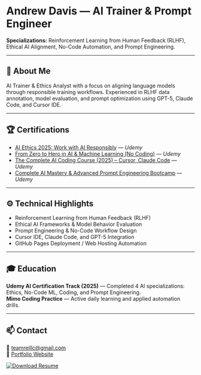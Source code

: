 # Andrew Davis — AI Trainer & Prompt Engineer  

**Specializations:** Reinforcement Learning from Human Feedback (RLHF), Ethical AI Alignment, No-Code Automation, and Prompt Engineering.  

---

## 🧠 About Me  
AI Trainer & Ethics Analyst with a focus on aligning language models through responsible training workflows. Experienced in RLHF data annotation, model evaluation, and prompt optimization using GPT-5, Claude Code, and Cursor IDE.

---

## 🏆 Certifications  
- [AI Ethics 2025: Work with AI Responsibly](https://ude.my/UC-3fff7a0c-d0ef-4df3-afa9-b670ba8384df) — *Udemy*  
- [From Zero to Hero in AI & Machine Learning (No Coding)](https://ude.my/UC-e1cd0d82-8ffd-4c6e-9bc4-88149a01bd0a) — *Udemy*  
- [The Complete AI Coding Course (2025) – Cursor, Claude Code](https://ude.my/UC-c35fb6ce-6e2d-4c21-adbb-1ede6526cad4) — *Udemy*  
- [Complete AI Mastery & Advanced Prompt Engineering Bootcamp](https://ude.my/UC-33aeb59c-731f-4efc-a5a8-312e54b919ed) — *Udemy*  

---

## ⚙️ Technical Highlights  
- Reinforcement Learning from Human Feedback (RLHF)  
- Ethical AI Frameworks & Model Behavior Evaluation  
- Prompt Engineering & No-Code Workflow Design  
- Cursor IDE, Claude Code, and GPT-5 Integration  
- GitHub Pages Deployment / Web Hosting Automation  

---

## 🎓 Education  
**Udemy AI Certification Track (2025)** — Completed 4 AI specializations: Ethics, No-Code ML, Coding, and Prompt Engineering.  
**Mimo Coding Practice** — Active daily learning and applied automation drills.  

---

## 📫 Contact  
📧 teamreillc@gmail.com  
🔗 [Portfolio Website](https://andrew-davis-ai-portfolio.github.io)  

[![Download Resume](https://img.shields.io/badge/Download_Resume-PDF-blue?style=for-the-badge)](./Andrew_Davis_AI_Trainer_Resume.pdf)
